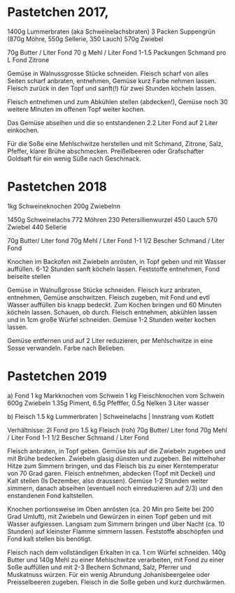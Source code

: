 Pastetchen 2017, 
===============
1400g Lummerbraten (aka Schweinelachsbraten) 
3 Packen Suppengrün (870g Möhre, 550g Sellerie, 350 Lauch) 
570g Zwiebel 

70g Butter / Liter Fond 
70 g Mehl / Liter Fond 
1-1.5 Packungen Schmand pro L Fond 
Zitrone 

Gemüse in Walnussgrosse Stücke schneiden. Fleisch scharf von alles Seiten scharf anbraten, entnehmen, Gemüse kurz Farbe nehmen lassen. Fleisch zurück in den Topf und sanft(!)  für zwei Stunden köcheln lassen.

Fleisch entnehmen und zum Abkühlen stellen (abdecken!), Gemüse noch 30 weitere Minuten im offenen Topf weiter kochen.

Das Gemüse abseihen und die so entstandenen 2.2 Liter Fond auf 2 Liter einkochen.

Für die Soße eine Mehlschwitze herstellen und mit Schmand, Zitrone, Salz, Pfeffer, klarer Brühe abschmecken. Preißelbeeren oder Grafschafter Goldsaft für ein wenig Süße nach Geschmack.

Pastetchen 2018
===============

1kg Schweineknochen
200g Zwiebelnn

1450g Schweinelachs
772 Möhren
230 Petersillienwurzel
450 Lauch
570 Zwiebel
440 Sellerie

70g Butter/ Liter fond
70g Mehl / Liter Fond
1-1 1/2 Bescher Schmand / Liter Fond




Knochen im Backofen mit Zwiebeln anrösten, in Topf geben und mit Wasser auffüllen. 6-12 Stunden sanft köcheln lassen.
Feststoffe entnehmen, Fond  beiseite stellen

Gemüse in Walnußgrosse Stücke schneiden. Fleisch kurz anbraten, entnehmen, Gemüse anschwitzen. Fleisch zugeben, mit Fond und evtl Wasser auffüllen bis knapp bedeckt. Zum Kochen bringen und 60 Minuten köcheln lassen. Schauen, ob durch.
Fleisch entnehmen, abkühlen lassen und in 1cm große Würfel schneiden.
Gemüse 1-2 Stunden weiter kochen lassen.

Gemüse entfernen und auf 2 Liter reduzieren, per Mehlschwitze in eine Sosse verwandeln. Farbe nach Belieben.


Pastetchen 2019
===============
a) Fond 
1 kg Markknochen vom Schwein 
1 kg Fleischknochen vom Schwein 
600g Zwiebeln 
1.35g Piment, 6.5g Pfefffer, 0.5g Nelken 
3 Liter wasser 

b) Fleisch
1.5 kg Lummerbraten | Schweinelachs | Innstrang vom Kotlett

Verhältnisse:
2l Fond pro 1.5 kg Fleisch (roh) 
70g Butter/ Liter fond 
70g Mehl / Liter Fond 
1-1 1/2 Bescher Schmand / Liter Fond 

Fleisch anbraten, in Topf geben. Gemüse bis auf die Zwiebeln zugeben und mit Brühe bedecken.
Zwiebeln glasig dünsten und zugeben.
Bei mittelhoher Hitze zum Simmern bringen, und das Fleisch bis zu einer Kerntemperatur von 70 Grad garen.
Fleisch entnehmen, abdecken (Topf mit Deckel) und Kalt stellen (Is Dezember, also draussen).
Gemüse 1-2 Stunden weiter simmern, danach abseihen (eventuell noch einreduzieren auf 2/3) und den enstandenen Fond kaltstellen.

Knochen portionsweise im Oben anrösten (ca. 20 Min pro Seite bei 200 Grad Umluft), mit Zwiebeln und Gewürzen in einen Topf geben und mit Wasser aufgiessen. 
Langsam zum Simmern bringen und über Nacht (ca. 10 Stunden) auf kleinster Flamme simmern lassen. Feststoffe abschöpfen und Fond kalt stellen bis benötigt.

Fleisch nach dem vollständigen Erkalten in ca. 1 cm Würfel schneiden. 140g Butter und 140g Mehl zu einer Mehlschwitze verarbeiten, mit Fond zu einer Soße auffüllen und mit 2-3 Bechern Schmand, Salz, Pferrer und Muskatnuss würzen. Für ein wenig Abrundung Johanisbeergelee oder Preisselbeeren zugeben.
Fleisch in die Soße geben und kurz durchwärmen.





